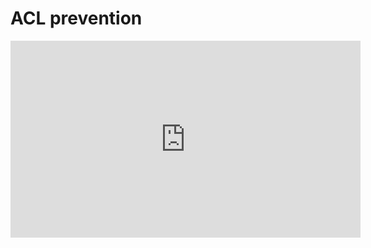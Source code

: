 # ACL prevention 

<iframe width="560" height="315" src="https://www.youtube.com/embed/clnwBkA20ZI" frameborder="0" allow="accelerometer; autoplay; encrypted-media; gyroscope; picture-in-picture" allowfullscreen></iframe>
